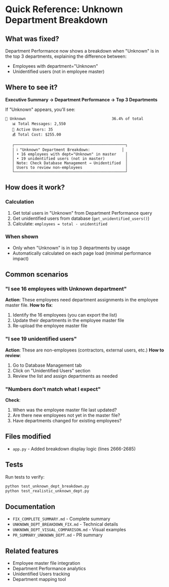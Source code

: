 # Quick Reference: Unknown Department Breakdown

## What was fixed?
Department Performance now shows a breakdown when "Unknown" is in the top 3 departments, explaining the difference between:
- Employees with department="Unknown" 
- Unidentified users (not in employee master)

## Where to see it?
**Executive Summary → Department Performance → Top 3 Departments**

If "Unknown" appears, you'll see:
```
🥇 Unknown                                      36.4% of total
   📊 Total Messages: 2,550
   👥 Active Users: 35
   💰 Total Cost: $255.00
   
   ┌─────────────────────────────────────────────────┐
   │ ℹ️ "Unknown" Department Breakdown:              │
   │ • 16 employees with dept="Unknown" in master    │
   │ • 19 unidentified users (not in master)         │
   │ Note: Check Database Management → Unidentified  │
   │ Users to review non-employees                   │
   └─────────────────────────────────────────────────┘
```

## How does it work?

### Calculation
1. Get total users in "Unknown" from Department Performance query
2. Get unidentified users from database (`get_unidentified_users()`)
3. Calculate: `employees = total - unidentified`

### When shown
- Only when "Unknown" is in top 3 departments by usage
- Automatically calculated on each page load (minimal performance impact)

## Common scenarios

### "I see 16 employees with Unknown department"
**Action**: These employees need department assignments in the employee master file.
**How to fix**: 
1. Identify the 16 employees (you can export the list)
2. Update their departments in the employee master file
3. Re-upload the employee master file

### "I see 19 unidentified users"
**Action**: These are non-employees (contractors, external users, etc.)
**How to review**:
1. Go to Database Management tab
2. Click on "Unidentified Users" section
3. Review the list and assign departments as needed

### "Numbers don't match what I expect"
**Check**:
1. When was the employee master file last updated?
2. Are there new employees not yet in the master file?
3. Have departments changed for existing employees?

## Files modified
- `app.py` - Added breakdown display logic (lines 2666-2685)

## Tests
Run tests to verify:
```bash
python test_unknown_dept_breakdown.py
python test_realistic_unknown_dept.py
```

## Documentation
- `FIX_COMPLETE_SUMMARY.md` - Complete summary
- `UNKNOWN_DEPT_BREAKDOWN_FIX.md` - Technical details
- `UNKNOWN_DEPT_VISUAL_COMPARISON.md` - Visual examples
- `PR_SUMMARY_UNKNOWN_DEPT.md` - PR summary

## Related features
- Employee master file integration
- Department Performance analytics
- Unidentified Users tracking
- Department mapping tool
